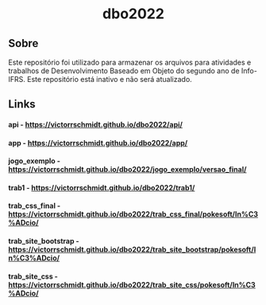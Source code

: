 <h1 align="center">dbo2022</h1>

## Sobre

Este repositório foi utilizado para armazenar os arquivos para atividades e trabalhos de Desenvolvimento Baseado em Objeto do segundo ano de Info-IFRS. Este repositório está inativo e não será atualizado.

## Links

#### api - https://victorrschmidt.github.io/dbo2022/api/
#### app - https://victorrschmidt.github.io/dbo2022/app/
#### jogo_exemplo - https://victorrschmidt.github.io/dbo2022/jogo_exemplo/versao_final/
#### trab1 - https://victorrschmidt.github.io/dbo2022/trab1/
#### trab_css_final - https://victorrschmidt.github.io/dbo2022/trab_css_final/pokesoft/In%C3%ADcio/
#### trab_site_bootstrap - https://victorrschmidt.github.io/dbo2022/trab_site_bootstrap/pokesoft/In%C3%ADcio/
#### trab_site_css - https://victorrschmidt.github.io/dbo2022/trab_site_css/pokesoft/In%C3%ADcio/
